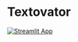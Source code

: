 # Textovator

[![Streamlit App](https://static.streamlit.io/badges/streamlit_badge_black_white.svg)]([https://<your-custom-subdomain>.streamlit.app](https://shaswat01-textovator-main-app-72t59k.streamlit.app))

